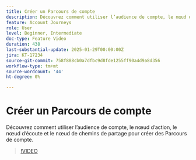 ```yaml
---
title: Créer un Parcours de compte
description: Découvrez comment utiliser l’audience de compte, le nœud d’action, le nœud d’écoute et le nœud de chemins de partage pour créer des Parcours de compte.
feature: Account Journeys
role: User
level: Beginner, Intermediate
doc-type: Feature Video
duration: 438
last-substantial-update: 2025-01-29T00:00:00Z
jira: KT-17234
source-git-commit: 758f888cb0a7dfbc9d8fde1255ff90a4d9a8d356
workflow-type: tm+mt
source-wordcount: '44'
ht-degree: 0%

---
```



# Créer un Parcours de compte

Découvrez comment utiliser l’audience de compte, le nœud d’action, le nœud d’écoute et le nœud de chemins de partage pour créer des Parcours de compte.

>[!VIDEO](https://video.tv.adobe.com/v/3443221/?learn=on&enablevpops&captions=fre_fr)
